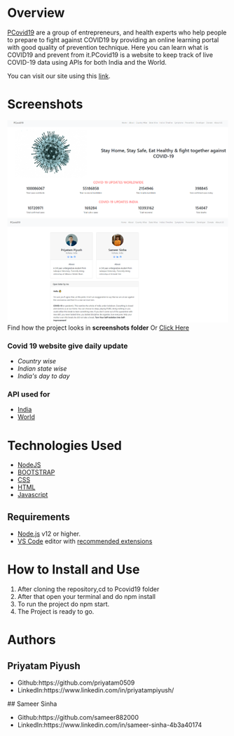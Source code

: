 # Overview
[PCovid19](https://pcovid19.herokuapp.com/)  are a group of entrepreneurs, and health experts who help people to prepare to fight against COVID19 by providing an online learning portal with good quality of prevention technique. Here you can learn what is COVID19 and prevent from it.PCovid19 is a website to keep track of live COVID-19 data using APIs for both India and the World.

You can visit our site using this [link](https://pcovid19.herokuapp.com/).

# Screenshots
<img src="https://github.com/priyatam0509/PCovid19/blob/master/Screenshots/Screenshot%20(4).png">
<img src="https://github.com/priyatam0509/PCovid19/blob/master/Screenshots/Screenshot%20(5).png">
Find how the project looks in <b>screenshots folder</b> Or <a href="https://github.com/priyatam0509/PCovid19/tree/master/Screenshots">Click Here</a>


### Covid 19 website give daily update
 - *Country wise*
 - *Indian state wise*
 - *India's day to day*
 
 ### API used for
 - [India](https://api.covid19india.org/data.json)
 - [World](https://api.covid19api.com/summary)
 
# Technologies Used
<ul>
<a href="#"><li>NodeJS</a></li>
<a href="#"><li>BOOTSTRAP</a></li>
<a href="https://www.w3.org/Style/CSS/Overview.en.html"><li>CSS</a></li>
<a href="https://www.w3.org/TR/html52/"><li>HTML</a></li>
<a href="https://www.javascript.com/"><li>Javascript</a></li>
</ul>
 
## Requirements

- [Node.js](https://nodejs.org/) v12 or higher.
- [VS Code](https://code.visualstudio.com/) editor with [recommended extensions](.vscode/extensions.json)

# How to Install and Use
<ol>
<li>After cloning the repository,cd to Pcovid19 folder </li>
<li>After that open your terminal and do npm install </li>
 <li>To run the project do npm start.</li>
<li>The Project is ready to go.</li>
</ol>

# Authors
## Priyatam Piyush
<ul>
<li>Github:https://github.com/priyatam0509</li>
<li>LinkedIn:https://www.linkedin.com/in/priyatampiyush/</li>
</ul>
## Sameer Sinha
<ul>
<li>Github:https://github.com/sameer882000</li>
<li>LinkedIn:https://www.linkedin.com/in/sameer-sinha-4b3a40174</li>
</ul>

